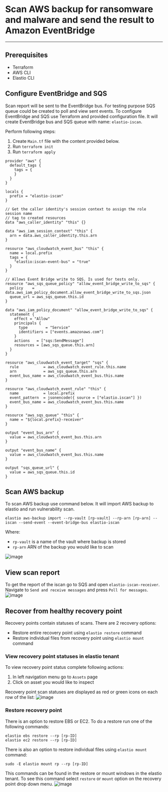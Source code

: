 # Scan AWS backup for ransomware and malware and send the result to Amazon EventBridge

---

## Prerequisites
- Terraform
- AWS CLI
- Elastio CLI

## Configure EventBridge and SQS
Scan report will be sent to the EventBridge bus. For testing purpose SQS queue could be created to poll and view sent events.
To configure EventBridge and SQS use Terraform and provided configuration file. It will create EventBridge bus and SQS queue with name: `elastio-iscan`.

Perform following steps:
1. Create `Main.tf` file with the content provided below.
2. Run `terraform init`
3. Run `terraform apply`

```
provider "aws" {
  default_tags {
    tags = {
    }
  }
}

locals {
  prefix = "elastio-iscan"
}

// Get the caller identity's session context to assign the role session name
// tag to created resources
data "aws_caller_identity" "this" {}

data "aws_iam_session_context" "this" {
  arn = data.aws_caller_identity.this.arn
}

resource "aws_cloudwatch_event_bus" "this" {
  name = local.prefix
  tags = {
    "elastio:iscan-event-bus" = "true"
  }
}

// Allows Event Bridge write to SQS. Is used for tests only.
resource "aws_sqs_queue_policy" "allow_event_bridge_write_to_sqs" {
  policy    = data.aws_iam_policy_document.allow_event_bridge_write_to_sqs.json
  queue_url = aws_sqs_queue.this.id
}

data "aws_iam_policy_document" "allow_event_bridge_write_to_sqs" {
  statement {
    effect = "Allow"
    principals {
      type        = "Service"
      identifiers = ["events.amazonaws.com"]
    }
    actions   = ["sqs:SendMessage"]
    resources = [aws_sqs_queue.this.arn]
  }
}

resource "aws_cloudwatch_event_target" "sqs" {
  rule           = aws_cloudwatch_event_rule.this.name
  arn            = aws_sqs_queue.this.arn
  event_bus_name = aws_cloudwatch_event_bus.this.name
}

resource "aws_cloudwatch_event_rule" "this" {
  name           = local.prefix
  event_pattern  = jsonencode({ source = ["elastio.iscan"] })
  event_bus_name = aws_cloudwatch_event_bus.this.name
}

resource "aws_sqs_queue" "this" {
  name = "${local.prefix}-receiver"
}

output "event_bus_arn" {
  value = aws_cloudwatch_event_bus.this.arn
}

output "event_bus_name" {
  value = aws_cloudwatch_event_bus.this.name
}

output "sqs_queue_url" {
  value = aws_sqs_queue.this.id
}
```

## Scan AWS backup
To scan AWS backup use command below. It will import AWS backup to elastio and run vulnerability scan.
```
elastio aws-backup import --rp-vault [rp-vault] --rp-arn [rp-arn] --iscan --send-event --event-bridge-bus elastio-iscan
```
Where: 
- `rp-vault` is a name of the vault where backup is stored
- `rp-arn` ARN of the backup you would like to scan

![image](https://user-images.githubusercontent.com/81738703/207306745-fa4a8708-a4cb-461c-b5a9-e7ae9495b488.png)


## View scan report
To get the report of the iscan go to SQS and open `elastio-iscan-receiver`. Navigate to `Send and receive messages` and press `Poll for messages`.
![image](https://user-images.githubusercontent.com/81738703/207305818-66544b86-b4fb-4007-ad2a-e0c8e932e1bc.png)

## Recover from healthy recovery point
Recovery points contain statuses of scans. There are 2 recovery options:
- Restore entire recovery point using `elastio restore` command 
- Restore individual files from recovery point using `elastio mount` command

### View recovery point statuses in elastio tenant
To view recovery point status complete following actions:
1. In left navigation menu go to `Assets` page
2. Click on asset you would like to inspect

Recovery point scan statuses are displayed as red or green icons on each row of the list:
![image](https://user-images.githubusercontent.com/81738703/207309210-1549e916-f358-4b2b-a34d-f122faa1f11d.png)

### Restore recovery point
There is an option to restore EBS or EC2. To do a restore run one of the following commands:
```
elastio ebs restore --rp [rp-ID]
elastio ec2 restore --rp [rp-ID]
```
There is also an option to restore individual files using `elastio mount` command:
```
sudo -E elastio mount rp --rp [rp-ID]
```

This commands can be found in the restore or mount windows in the elastio tenant. To see this command select `restore` or `mount` option on the recovery point drop down menu.
![image](https://user-images.githubusercontent.com/81738703/207312410-aa03fb22-abd4-4975-ba87-0e9b2319727e.png)
